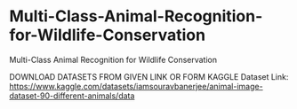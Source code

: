 # Multi-Class-Animal-Recognition-for-Wildlife-Conservation
Multi-Class Animal Recognition for Wildlife Conservation

DOWNLOAD DATASETS FROM GIVEN LINK OR FORM KAGGLE
Dataset Link: https://www.kaggle.com/datasets/iamsouravbanerjee/animal-image-dataset-90-different-animals/data
